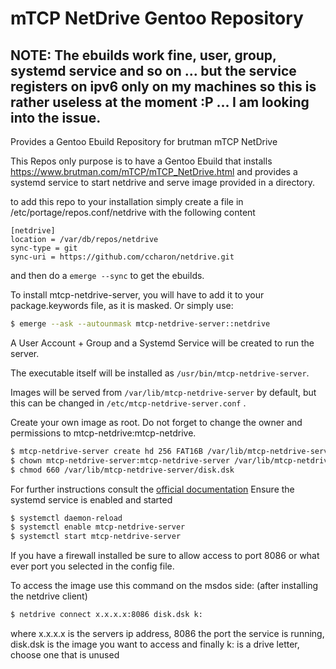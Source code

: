 # mTCP NetDrive Gentoo Repository

## NOTE: The ebuilds work fine, user, group, systemd service and so on ... but the service registers on ipv6 only on my machines so this is rather useless at the moment :P ... I am looking into the issue.

Provides a Gentoo Ebuild Repository for brutman mTCP NetDrive

This Repos only purpose is to have a Gentoo Ebuild that installs https://www.brutman.com/mTCP/mTCP_NetDrive.html and provides a systemd service to start netdrive and serve image provided in a directory. 


to add this repo to your installation simply create a file in /etc/portage/repos.conf/netdrive with the following content

```
[netdrive]
location = /var/db/repos/netdrive
sync-type = git
sync-uri = https://github.com/ccharon/netdrive.git
```
and then do a `emerge --sync` to get the ebuilds.

To install mtcp-netdrive-server, you will have to add it to your package.keywords file, as it is masked. Or simply use:
```bash
$ emerge --ask --autounmask mtcp-netdrive-server::netdrive
```
 
A User Account + Group and a Systemd Service will be created to run the server.

The executable itself will be installed as ```/usr/bin/mtcp-netdrive-server```.

Images will be served from ```/var/lib/mtcp-netdrive-server``` by default, but this can be changed in ```/etc/mtcp-netdrive-server.conf``` .

Create your own image as root. Do not forget to change the owner and permissions to mtcp-netdrive:mtcp-netdrive.
```bash
$ mtcp-netdrive-server create hd 256 FAT16B /var/lib/mtcp-netdrive-server/disk.dsk
$ chown mtcp-netdrive-server:mtcp-netdrive-server /var/lib/mtcp-netdrive-server/disk.dsk
$ chmod 660 /var/lib/mtcp-netdrive-server/disk.dsk
```

For further instructions consult the [official documentation](https://docs.google.com/document/d/1MZ_a4NHpfql5y9rwRYa2JoyXFiw6r1oLEeLGFysDEG8)
Ensure the systemd service is enabled and started
```bash
$ systemctl daemon-reload
$ systemctl enable mtcp-netdrive-server
$ systemctl start mtcp-netdrive-server
```

If you have a firewall installed be sure to allow access to port 8086 or what ever port you selected in the config file.

To access the image use this command on the msdos side: (after installing the netdrive client)
```bash
$ netdrive connect x.x.x.x:8086 disk.dsk k:
```
where x.x.x.x is the servers ip address, 8086 the port the service is running, disk.dsk is the image you want to access and finally k: is a drive letter, choose one that is unused
